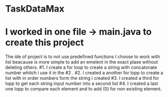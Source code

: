 # TaskDataMax
# I worked in one file -> main.java to create this project
The ide of project is to not use predefined functions
I choose to work with list beacause is more simple to  add an  emelent in the exact plase without deleting others.
#1. I  create  a for loop to  create a string with concatonate number whitch i use it in  the #2 .
#2. I created a another for lopp to create a list with in order numbers form  the string i created
#3. I created a third for lopp to get  each  string input number  into  a second list
#4. I created a last one lopp to  compare each  element and to  add (0) for  non existing element.
